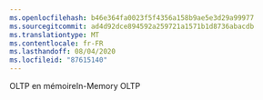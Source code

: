 ```yaml
---
ms.openlocfilehash: b46e364fa0023f5f4356a158b9ae5e3d29a99977
ms.sourcegitcommit: ad4d92dce894592a259721a1571b1d8736abacdb
ms.translationtype: MT
ms.contentlocale: fr-FR
ms.lasthandoff: 08/04/2020
ms.locfileid: "87615140"
---
```

 <span data-ttu-id="b7608-101">OLTP en mémoire</span><span class="sxs-lookup"><span data-stu-id="b7608-101">In-Memory OLTP</span></span> 